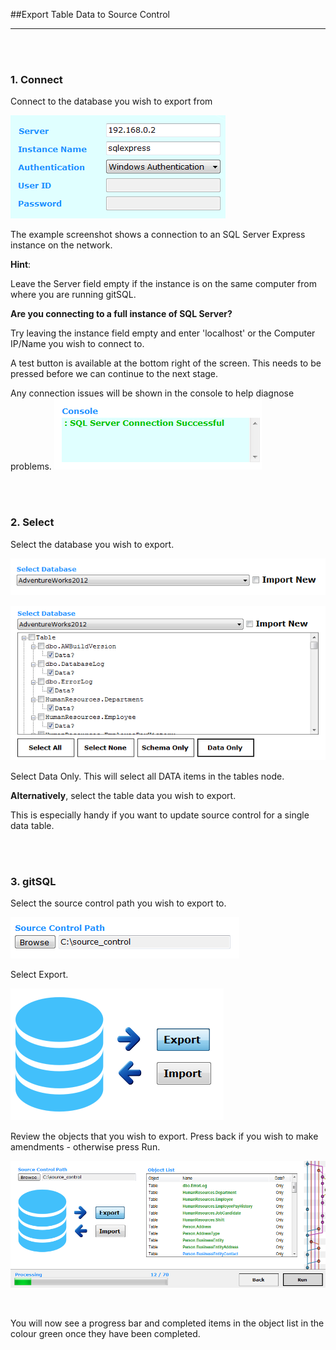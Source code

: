 ##Export Table Data to Source Control

---
<br><br>

### 1. Connect
Connect to the database you wish to export from

![Credentials](documents/assets/conn1.PNG)

The example screenshot shows a connection to an SQL Server Express instance on the network.


__Hint__:

Leave the Server field empty if the instance is on the same computer from where you are running gitSQL.

__Are you connecting to a full instance of SQL Server?__

Try leaving the instance  field empty and enter 'localhost' or the Computer IP/Name you wish to connect to.

A test button is available at the bottom right of the screen. This needs to be pressed before we can continue to the next stage.

Any connection issues will be shown in the console to help diagnose problems.
![Console](documents/assets/conn2.PNG)

<br><br>

### 2. Select
Select the database you wish to export.

![DBList](documents/assets/select1.PNG)


![Objects](documents/assets/dataonly.PNG)

Select Data Only. This will select all DATA items in the tables node.

__Alternatively__, select the table data you wish to export.

This is especially handy if you want to update source control for a single data table.

<br><br>

### 3. gitSQL

Select the source control path you wish to export to.

![SCPath](documents/assets/gitsql1.PNG)

Select Export.

![Direction](documents/assets/gitsql2.PNG)

Review the objects that you wish to export. Press back if you wish to make amendments - otherwise press Run.

![Progress](documents/assets/dataonlyprogress.PNG)

<br>

You will now see a progress bar and completed items in the object list in the colour green once they have been completed.
